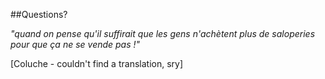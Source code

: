 ##Questions?



*"quand on pense qu'il suffirait que les gens n'achètent plus de saloperies pour que ça ne se vende pas !"*

[Coluche - couldn't find a translation, sry]
